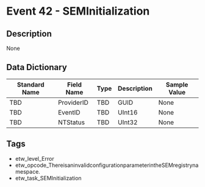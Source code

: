 # Event 42 - SEMInitialization

## Description
None

## Data Dictionary
|Standard Name|Field Name|Type|Description|Sample Value|
|---|---|---|---|---|
|TBD|ProviderID|TBD|GUID|None|None|
|TBD|EventID|TBD|UInt16|None|None|
|TBD|NTStatus|TBD|UInt32|None|None|

## Tags
* etw_level_Error
* etw_opcode_ThereisaninvalidconfigurationparameterintheSEMregistrynamespace.
* etw_task_SEMInitialization